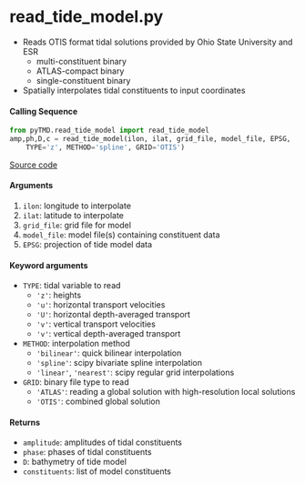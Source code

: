 read_tide_model.py
==================

 - Reads OTIS format tidal solutions provided by Ohio State University and ESR
      * multi-constituent binary
      * ATLAS-compact binary
      * single-constituent binary
 - Spatially interpolates tidal constituents to input coordinates

#### Calling Sequence
```python
from pyTMD.read_tide_model import read_tide_model
amp,ph,D,c = read_tide_model(ilon, ilat, grid_file, model_file, EPSG,
    TYPE='z', METHOD='spline', GRID='OTIS')
```
[Source code](https://github.com/tsutterley/pyTMD/blob/main/pyTMD/read_tide_model.py)

#### Arguments
 1. `ilon`: longitude to interpolate
 2. `ilat`: latitude to interpolate
 3. `grid_file`: grid file for model
 4. `model_file`: model file(s) containing constituent data
 5. `EPSG`: projection of tide model data

#### Keyword arguments
 - `TYPE`: tidal variable to read
    * `'z'`: heights
    * `'u'`: horizontal transport velocities
    * `'U'`: horizontal depth-averaged transport
    * `'v'`: vertical transport velocities
    * `'v'`: vertical depth-averaged transport
 - `METHOD`: interpolation method
    * `'bilinear'`: quick bilinear interpolation
    * `'spline'`: scipy bivariate spline interpolation
    * `'linear'`, `'nearest'`: scipy regular grid interpolations
 - `GRID`: binary file type to read
    * `'ATLAS'`: reading a global solution with high-resolution local solutions
    * `'OTIS'`: combined global solution

#### Returns
 - `amplitude`: amplitudes of tidal constituents
 - `phase`: phases of tidal constituents
 - `D`: bathymetry of tide model
 - `constituents`: list of model constituents
